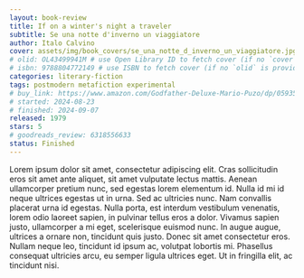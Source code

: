 ```yaml
---
layout: book-review
title: If on a winter's night a traveler
subtitle: Se una notte d'inverno un viaggiatore
author: Italo Calvino
cover: assets/img/book_covers/se_una_notte_d_inverno_un_viaggiatore.jpg
# olid: OL43499941M # use Open Library ID to fetch cover (if no `cover` is provided)
# isbn: 9788804772149 # use ISBN to fetch cover (if no `olid` is provided, dashes are optional)
categories: literary-fiction
tags: postmodern metafiction experimental
# buy_link: https://www.amazon.com/Godfather-Deluxe-Mario-Puzo/dp/0593542592
# started: 2024-08-23
# finished: 2024-09-07
released: 1979
stars: 5
# goodreads_review: 6318556633
status: Finished
---
```


Lorem ipsum dolor sit amet, consectetur adipiscing elit. Cras sollicitudin eros sit amet ante aliquet, sit amet vulputate lectus mattis. Aenean ullamcorper pretium nunc, sed egestas lorem elementum id. Nulla id mi id neque ultrices egestas ut in urna. Sed ac ultricies nunc. Nam convallis placerat urna id egestas. Nulla porta, est interdum vestibulum venenatis, lorem odio laoreet sapien, in pulvinar tellus eros a dolor. Vivamus sapien justo, ullamcorper a mi eget, scelerisque euismod nunc. In augue augue, ultrices a ornare non, tincidunt quis justo. Donec sit amet consectetur eros. Nullam neque leo, tincidunt id ipsum ac, volutpat lobortis mi. Phasellus consequat ultricies arcu, eu semper ligula ultrices eget. Ut in fringilla elit, ac tincidunt nisi.
<br><br><br><br><br><br><br><br><br><br><br>